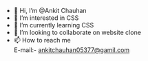 - 👋 Hi, I’m @Ankit Chauhan
- 👀 I’m interested in CSS
- 🌱 I’m currently learning CSS
- 💞️ I’m looking to collaborate on website clone
- 📫 How to reach me <br>
  E-mail:- ankitchauhan05377@gamil.com

<!---
Ankit05377/Ankit05377 is a ✨ special ✨ repository because its `README.md` (this file) appears on your GitHub profile.
You can click the Preview link to take a look at your changes.
--->
